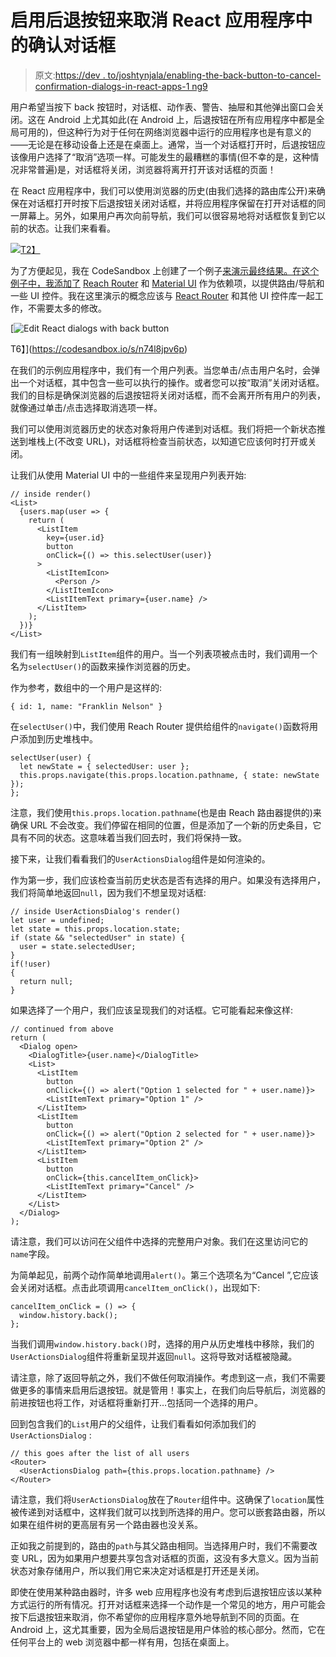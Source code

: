 # 启用后退按钮来取消 React 应用程序中的确认对话框

> 原文:[https://dev . to/joshtynjala/enabling-the-back-button-to-cancel-confirmation-dialogs-in-react-apps-1 ng9](https://dev.to/joshtynjala/enabling-the-back-button-to-cancel-confirmation-dialogs-in-react-apps-1ng9)

用户希望当按下 back 按钮时，对话框、动作表、警告、抽屉和其他弹出窗口会关闭。这在 Android 上尤其如此(在 Android 上，后退按钮在所有应用程序中都是全局可用的)，但这种行为对于任何在网络浏览器中运行的应用程序也是有意义的——无论是在移动设备上还是在桌面上。通常，当一个对话框打开时，后退按钮应该像用户选择了“取消”选项一样。可能发生的最糟糕的事情(但不幸的是，这种情况非常普遍)是，对话框将关闭，浏览器将离开打开该对话框的页面！

在 React 应用程序中，我们可以使用浏览器的历史(由我们选择的路由库公开)来确保在对话框打开时按下后退按钮关闭对话框，并将应用程序保留在打开对话框的同一屏幕上。另外，如果用户再次向前导航，我们可以很容易地将对话框恢复到它以前的状态。让我们来看看。

[![](../Images/c8c1ae6ce36ddc3a4608c27f74f84f1d.png)T2】](https://codesandbox.io/s/n74l8jpv6p)

为了方便起见，我在 CodeSandbox 上创建了一个例子[来演示最终结果。在这个例子中，我添加了](https://codesandbox.io/s/n74l8jpv6p) [Reach Router](https://reach.tech/router/) 和 [Material UI](https://material-ui.com/) 作为依赖项，以提供路由/导航和一些 UI 控件。我在这里演示的概念应该与 [React Router](https://reacttraining.com/react-router/web/) 和其他 UI 控件库一起工作，不需要太多的修改。

 [![Edit React dialogs with back button](../Images/0b3f0135583496627e3621355d8e9248.png)

T6】](https://codesandbox.io/s/n74l8jpv6p)

在我们的示例应用程序中，我们有一个用户列表。当您单击/点击用户名时，会弹出一个对话框，其中包含一些可以执行的操作。或者您可以按“取消”关闭对话框。我们的目标是确保浏览器的后退按钮将关闭对话框，而不会离开所有用户的列表，就像通过单击/点击选择取消选项一样。

我们可以使用浏览器历史的状态对象将用户传递到对话框。我们将把一个新状态推送到堆栈上(不改变 URL)，对话框将检查当前状态，以知道它应该何时打开或关闭。

让我们从使用 Material UI 中的一些组件来呈现用户列表开始:

```
// inside render()
<List>
  {users.map(user => {
    return (
      <ListItem
        key={user.id}
        button
        onClick={() => this.selectUser(user)}
      >
        <ListItemIcon>
          <Person />
        </ListItemIcon>
        <ListItemText primary={user.name} />
      </ListItem>
    );
  })}
</List> 
```

我们有一组映射到`ListItem`组件的用户。当一个列表项被点击时，我们调用一个名为`selectUser()`的函数来操作浏览器的历史。

作为参考，数组中的一个用户是这样的:

```
{ id: 1, name: "Franklin Nelson" } 
```

在`selectUser()`中，我们使用 Reach Router 提供给组件的`navigate()`函数将用户添加到历史堆栈中。

```
selectUser(user) {
  let newState = { selectedUser: user };
  this.props.navigate(this.props.location.pathname, { state: newState });
}; 
```

注意，我们使用`this.props.location.pathname`(也是由 Reach 路由器提供的)来确保 URL 不会改变。我们停留在相同的位置，但是添加了一个新的历史条目，它具有不同的状态。这意味着当我们回去时，我们将保持一致。

接下来，让我们看看我们的`UserActionsDialog`组件是如何渲染的。

作为第一步，我们应该检查当前历史状态是否有选择的用户。如果没有选择用户，我们将简单地返回`null`，因为我们不想呈现对话框:

```
// inside UserActionsDialog's render()
let user = undefined;
let state = this.props.location.state;
if (state && "selectedUser" in state) {
  user = state.selectedUser;
}
if(!user)
{
  return null;
} 
```

如果选择了一个用户，我们应该呈现我们的对话框。它可能看起来像这样:

```
// continued from above
return (
  <Dialog open>
    <DialogTitle>{user.name}</DialogTitle>
    <List>
      <ListItem
        button
        onClick={() => alert("Option 1 selected for " + user.name)}>
        <ListItemText primary="Option 1" />
      </ListItem>
      <ListItem
        button
        onClick={() => alert("Option 2 selected for " + user.name)}>
        <ListItemText primary="Option 2" />
      </ListItem>
      <ListItem
        button
        onClick={this.cancelItem_onClick}>
        <ListItemText primary="Cancel" />
      </ListItem>
    </List>
  </Dialog>
); 
```

请注意，我们可以访问在父组件中选择的完整用户对象。我们在这里访问它的`name`字段。

为简单起见，前两个动作简单地调用`alert()`。第三个选项名为“Cancel ”,它应该会关闭对话框。点击此项调用`cancelItem_onClick()`，出现如下:

```
cancelItem_onClick = () => {
  window.history.back();
}; 
```

当我们调用`window.history.back()`时，选择的用户从历史堆栈中移除，我们的`UserActionsDialog`组件将重新呈现并返回`null`。这将导致对话框被隐藏。

请注意，除了返回导航之外，我们不做任何取消操作。考虑到这一点，我们不需要做更多的事情来启用后退按钮。就是管用！事实上，在我们向后导航后，浏览器的前进按钮也将工作，对话框将重新打开…包括同一个选择的用户。

回到包含我们的`List`用户的父组件，让我们看看如何添加我们的`UserActionsDialog` :

```
// this goes after the list of all users
<Router>
  <UserActionsDialog path={this.props.location.pathname} />
</Router> 
```

请注意，我们将`UserActionsDialog`放在了`Router`组件中。这确保了`location`属性被传递到对话框中，这样我们就可以找到所选择的用户。您可以嵌套路由器，所以如果在组件树的更高层有另一个路由器也没关系。

正如我之前提到的，路由的`path`与其父路由相同。当选择用户时，我们不需要改变 URL，因为如果用户想要共享包含对话框的页面，这没有多大意义。因为当前状态对象存储用户，所以我们用它来决定对话框是打开还是关闭。

即使在使用某种路由器时，许多 web 应用程序也没有考虑到后退按钮应该以某种方式运行的所有情况。打开对话框来选择一个动作是一个常见的地方，用户可能会按下后退按钮来取消，你不希望你的应用程序意外地导航到不同的页面。在 Android 上，这尤其重要，因为全局后退按钮是用户体验的核心部分。然而，它在任何平台上的 web 浏览器中都一样有用，包括在桌面上。